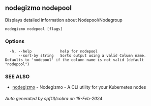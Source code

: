 ## nodegizmo nodepool

Displays detailed information about Nodepool/Nodegroup

```
nodegizmo nodepool [flags]
```

### Options

```
  -h, --help             help for nodepool
      --sort-by string   Sorts output using a valid Column name. Defaults to 'nodepool' if the column name is not valid (default "nodepool")
```

### SEE ALSO

* [nodegizmo](nodegizmo.md)	 - Nodegizmo - A CLI utility for your Kubernetes nodes

###### Auto generated by spf13/cobra on 18-Feb-2024
